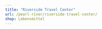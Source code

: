 ```yaml
---
title: "Riverside Travel Center"
url: /pearl-river/riverside-travel-center/
shop: Lebensmittel
---
```

